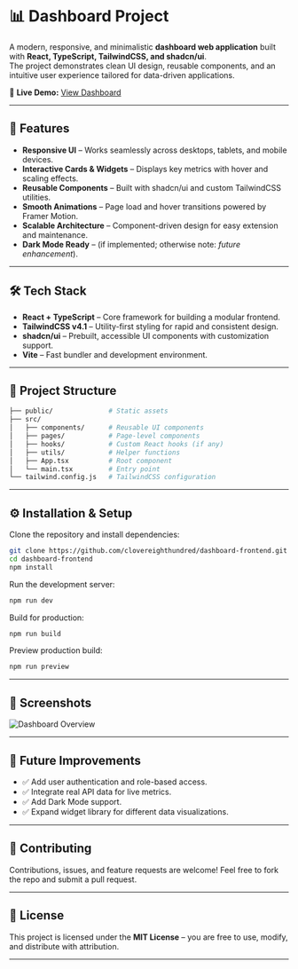 # 📊 Dashboard Project

A modern, responsive, and minimalistic **dashboard web application** built with **React, TypeScript, TailwindCSS, and shadcn/ui**.  
The project demonstrates clean UI design, reusable components, and an intuitive user experience tailored for data-driven applications.

🔗 **Live Demo:** [View Dashboard](https://dashboard-frontend-delta-five.vercel.app/)

---

## 🚀 Features

- **Responsive UI** – Works seamlessly across desktops, tablets, and mobile devices.
- **Interactive Cards & Widgets** – Displays key metrics with hover and scaling effects.
- **Reusable Components** – Built with shadcn/ui and custom TailwindCSS utilities.
- **Smooth Animations** – Page load and hover transitions powered by Framer Motion.
- **Scalable Architecture** – Component-driven design for easy extension and maintenance.
- **Dark Mode Ready** – (if implemented; otherwise note: _future enhancement_).

---

## 🛠️ Tech Stack

- **React + TypeScript** – Core framework for building a modular frontend.
- **TailwindCSS v4.1** – Utility-first styling for rapid and consistent design.
- **shadcn/ui** – Prebuilt, accessible UI components with customization support.
- **Vite** – Fast bundler and development environment.

---

## 📂 Project Structure

```bash
├── public/              # Static assets
├── src/
│   ├── components/      # Reusable UI components
│   ├── pages/           # Page-level components
│   ├── hooks/           # Custom React hooks (if any)
│   ├── utils/           # Helper functions
│   ├── App.tsx          # Root component
│   └── main.tsx         # Entry point
└── tailwind.config.js   # TailwindCSS configuration
```

---

## ⚙️ Installation & Setup

Clone the repository and install dependencies:

```bash
git clone https://github.com/clovereighthundred/dashboard-frontend.git
cd dashboard-frontend
npm install
```

Run the development server:

```bash
npm run dev
```

Build for production:

```bash
npm run build
```

Preview production build:

```bash
npm run preview
```

---

## 📸 Screenshots

![Dashboard Overview](./public/previews)

---

## 🌱 Future Improvements

- ✅ Add user authentication and role-based access.
- ✅ Integrate real API data for live metrics.
- ✅ Add Dark Mode support.
- ✅ Expand widget library for different data visualizations.

---

## 🤝 Contributing

Contributions, issues, and feature requests are welcome!
Feel free to fork the repo and submit a pull request.

---

## 📜 License

This project is licensed under the **MIT License** – you are free to use, modify, and distribute with attribution.

---
